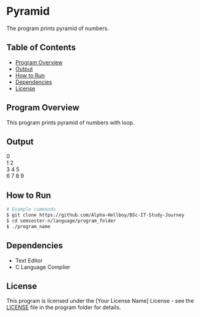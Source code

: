 # Pyramid

The program prints pyramid of numbers.
## Table of Contents

- [Program Overview](#program-overview)
- [Output](#output)
- [How to Run](#how-to-run)
- [Dependencies](#dependencies)
- [License](#license)

## Program Overview

This program prints pyramid of numbers with loop.

## Output

0<br>
1 2<br>
3 4 5<br>
6 7 8 9<br>

## How to Run

```bash
# Example commands
$ git clone https://github.com/Alpha-Hellboy/BSc-IT-Study-Journey
$ cd semsester-n/language/program_folder
$ ./program_name
```

## Dependencies

- Text Editor
- C Language Complier

## License

This program is licensed under the [Your License Name] License - see the [LICENSE](LICENSE) file in the program folder for details.